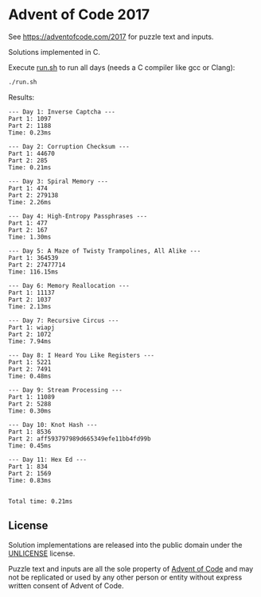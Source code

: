 # Advent of Code 2017

See https://adventofcode.com/2017 for puzzle text and inputs.

Solutions implemented in C.

Execute [run.sh](run.sh) to run all days (needs a C compiler like gcc or Clang):

```sh 
./run.sh 
```

Results:

```
--- Day 1: Inverse Captcha ---
Part 1: 1097
Part 2: 1188
Time: 0.23ms

--- Day 2: Corruption Checksum ---
Part 1: 44670
Part 2: 285
Time: 0.21ms

--- Day 3: Spiral Memory ---
Part 1: 474
Part 2: 279138
Time: 2.26ms

--- Day 4: High-Entropy Passphrases ---
Part 1: 477
Part 2: 167
Time: 1.30ms

--- Day 5: A Maze of Twisty Trampolines, All Alike ---
Part 1: 364539
Part 2: 27477714
Time: 116.15ms

--- Day 6: Memory Reallocation ---
Part 1: 11137
Part 2: 1037
Time: 2.13ms

--- Day 7: Recursive Circus ---
Part 1: wiapj
Part 2: 1072
Time: 7.94ms

--- Day 8: I Heard You Like Registers ---
Part 1: 5221
Part 2: 7491
Time: 0.48ms

--- Day 9: Stream Processing ---
Part 1: 11089
Part 2: 5288
Time: 0.30ms

--- Day 10: Knot Hash ---
Part 1: 8536
Part 2: aff593797989d665349efe11bb4fd99b
Time: 0.45ms

--- Day 11: Hex Ed ---
Part 1: 834
Part 2: 1569
Time: 0.83ms


Total time: 0.21ms
```

## License

Solution implementations are released into the public domain under the [UNLICENSE](/UNLICENSE) license.

Puzzle text and inputs are all the sole property of [Advent of Code](https://adventofcode.com/) and may not be replicated or used by any other person or entity without express written consent of Advent of Code.
